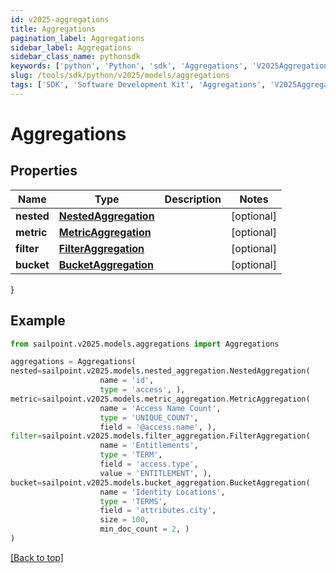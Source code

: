 ```yaml
---
id: v2025-aggregations
title: Aggregations
pagination_label: Aggregations
sidebar_label: Aggregations
sidebar_class_name: pythonsdk
keywords: ['python', 'Python', 'sdk', 'Aggregations', 'V2025Aggregations']
slug: /tools/sdk/python/v2025/models/aggregations
tags: ['SDK', 'Software Development Kit', 'Aggregations', 'V2025Aggregations']
---
```


# Aggregations

## Properties

| Name | Type | Description | Notes |
| --- | --- | --- | --- |
| **nested** | [**NestedAggregation**](nested-aggregation) |  | [optional] |
| **metric** | [**MetricAggregation**](metric-aggregation) |  | [optional] |
| **filter** | [**FilterAggregation**](filter-aggregation) |  | [optional] |
| **bucket** | [**BucketAggregation**](bucket-aggregation) |  | [optional] |

}

## Example

```python
from sailpoint.v2025.models.aggregations import Aggregations

aggregations = Aggregations(
nested=sailpoint.v2025.models.nested_aggregation.NestedAggregation(
                    name = 'id',
                    type = 'access', ),
metric=sailpoint.v2025.models.metric_aggregation.MetricAggregation(
                    name = 'Access Name Count',
                    type = 'UNIQUE_COUNT',
                    field = '@access.name', ),
filter=sailpoint.v2025.models.filter_aggregation.FilterAggregation(
                    name = 'Entitlements',
                    type = 'TERM',
                    field = 'access.type',
                    value = 'ENTITLEMENT', ),
bucket=sailpoint.v2025.models.bucket_aggregation.BucketAggregation(
                    name = 'Identity Locations',
                    type = 'TERMS',
                    field = 'attributes.city',
                    size = 100,
                    min_doc_count = 2, )
)

```

[[Back to top]](#)
